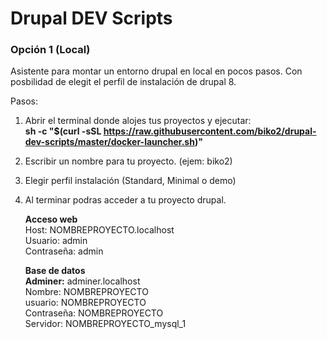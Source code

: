 # Drupal DEV Scripts

### Opción 1 (Local)

Asistente para montar un entorno drupal en local en pocos pasos.
Con posbilidad de elegit el perfil de instalación de drupal 8.

Pasos:

1. Abrir el terminal donde alojes tus proyectos y ejecutar:  
   **sh -c "$(curl -sSL https://raw.githubusercontent.com/biko2/drupal-dev-scripts/master/docker-launcher.sh)"**
   
2. Escribir un nombre para tu proyecto. (ejem: biko2)

3. Elegir perfil instalación (Standard, Minimal o demo)

4. Al terminar podras acceder a tu proyecto drupal.

   **Acceso web**  
   Host: NOMBREPROYECTO.localhost  
   Usuario: admin  
   Contraseña: admin  
   
   **Base de datos**  
   **Adminer:** adminer.localhost  
   Nombre: NOMBREPROYECTO  
   usuario: NOMBREPROYECTO  
   Contraseña: NOMBREPROYECTO  
   Servidor: NOMBREPROYECTO_mysql_1  
